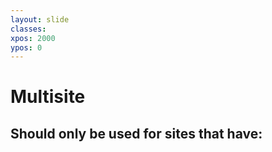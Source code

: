 ```yaml
---
layout: slide
classes:
xpos: 2000
ypos: 0
---
```


# Multisite
## Should only be used for sites that have: